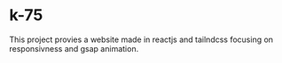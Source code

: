 # k-75 

This project provies a website made in reactjs and tailndcss focusing on responsivness and gsap animation.

